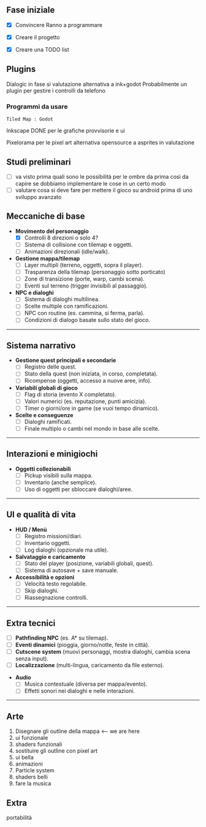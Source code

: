 ## Fase iniziale 
- [x] Convincere Ranno a programmare
- [x] Creare il progetto
- [x] Creare una TODO list


## Plugins
Dialogic 
	in fase si valutazione
	alternativa a ink+godot
Probabilmente un plugin per gestire i controlli da telefono

### Programmi da usare
	Tiled Map : Godot
Inkscape DONE
	per le grafiche provvisorie e ui
	
Pixelorama 
	per le pixel art
	alternativa opensource a asprites 
	in valutazione

## Studi preliminari 
- [ ] va visto prima quali sono le possibilità per le ombre da prima così da capire se dobbiamo implementare le cose in un certo modo
- [ ] valutare cosa si deve fare per mettere il gioco su android prima di uno sviluppo avanzato

## Meccaniche di base

- **Movimento del personaggio**
	- [x] Controlli 8 direzioni o solo 4?
	- [ ] Sistema di collisione con tilemap e oggetti.
	- [ ] Animazioni direzionali (idle/walk).
- **Gestione mappa/tilemap**
	- [ ] Layer multipli (terreno, oggetti, sopra il player).
	- [ ] Trasparenza della tilemap (personaggio sotto porticato)
	- [ ] Zone di transizione (porte, warp, cambi scena).
	- [ ] Eventi sul terreno (trigger invisibili al passaggio).
- **NPC e dialoghi**
	- [ ] Sistema di dialoghi multilinea.
	- [ ] Scelte multiple con ramificazioni.
	- [ ] NPC con routine (es. cammina, si ferma, parla).
	- [ ] Condizioni di dialogo basate sullo stato del gioco.

---

##  Sistema narrativo

- **Gestione quest principali e secondarie**
	- [ ] Registro delle quest.
	- [ ] Stato della quest (non iniziata, in corso, completata).
	- [ ] Ricompense (oggetti, accesso a nuove aree, info).
- **Variabili globali di gioco**
	- [ ] Flag di storia (evento X completato).
	- [ ] Valori numerici (es. reputazione, punti amicizia).
	- [ ] Timer o giorni/ore in game (se vuoi tempo dinamico).
- **Scelte e conseguenze**
	- [ ] Dialoghi ramificati.
	- [ ] Finale multiplo o cambi nel mondo in base alle scelte.

---

##  Interazioni e minigiochi

- **Oggetti collezionabili**
	- [ ] Pickup visibili sulla mappa.
	- [ ] Inventario (anche semplice).
	- [ ] Uso di oggetti per sbloccare dialoghi/aree.

---

##  UI e qualità di vita

- **HUD / Menù**
	- [ ] Registro missioni/diari.
	- [ ] Inventario oggetti.
	- [ ] Log dialoghi (opzionale ma utile).
- **Salvataggio e caricamento**
	- [ ] Stato del player (posizione, variabili globali, quest).
	- [ ] Sistema di autosave + save manuale.
- **Accessibilità e opzioni**
	- [ ] Velocità testo regolabile.
	- [ ] Skip dialoghi.
	- [ ] Riassegnazione controlli.

---

##  Extra tecnici 

- [ ] **Pathfinding NPC** (es. A* su tilemap).
- [ ] **Eventi dinamici** (pioggia, giorno/notte, feste in città).
- [ ] **Cutscene system** (muovi personaggi, mostra dialoghi, cambia scena senza input).
- [ ] **Localizzazione** (multi-lingua, caricamento da file esterno).
- **Audio**
	- [ ] Musica contestuale (diversa per mappa/evento).
	- [ ] Effetti sonori nei dialoghi e nelle interazioni.

---

## Arte 
1. Disegnare gli outline della mappa <-- we are here
2. ui funzionale
3. shaders funzionali 
4. sostituire gli outline con pixel art 
5. ui bella 
6. animazioni
7. Particle system 
8. shaders belli
9. fare la musica 

## Extra 
portabilità 
